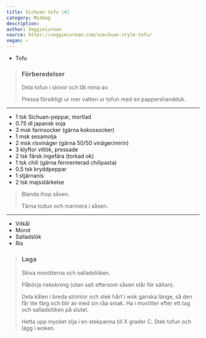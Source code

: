 ```yaml
---
title: Sichuan-tofu \#2
category: Middag
description: 
author: Veggiecurean
source: https://veggiecurean.com/szechuan-style-tofu/
vegan: ✓
---
```


- Tofu

> ### Förberedelser
> Dela tofun i skivor och låt rinna av.
> 
> Pressa försiktigt ur mer vatten ur tofun med en pappershandduk.

---

- 1 tsk Sichuan-peppar, mortlad
- 0.75 dl japansk soja
- 3 msk farinsocker (gärna kokossocker)
- 1 msk sesamolja
- 2 msk risvinäger (gärna 50/50 vinäger/mirin)
- 3 klyftor vitlök, pressade
- 2 tsk färsk ingefära (torkad ok)
- 1 tsk chili (gärna fermenterad chilipasta)
- 0.5 tsk kryddpeppar
- 1 stjärnanis
- 2 tsk majsstärkelse

> Blanda ihop såsen.
>
> Tärna todun och marinera i såsen.

---

- Vitkål
- Morot
- Salladslök
- Ris

> ### Laga
> Skiva morötterna och salladslöken.
> 
> Påbörja riskokning (utan salt eftersom såsen står för sältan).
> 
> Dela kålen i breda strimlor och stek hårt i wok ganska länge, så den får lite färg och blir av med sin råa smak. Ha i morötter efter ett tag och salladslöken på slutet.
> 
> Hetta upp mycket olja i en stekpanna till X grader C. Stek tofun och lägg i woken. 
